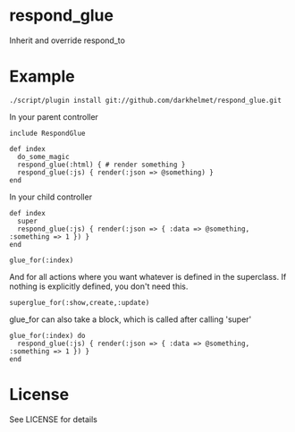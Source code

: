 # respond_glue

Inherit and override respond_to

# Example

    ./script/plugin install git://github.com/darkhelmet/respond_glue.git

In your parent controller

    include RespondGlue

    def index
      do_some_magic
      respond_glue(:html) { # render something }
      respond_glue(:js) { render(:json => @something) }
    end

In your child controller

    def index
      super
      respond_glue(:js) { render(:json => { :data => @something, :something => 1 }) }
    end

    glue_for(:index)

And for all actions where you want whatever is defined in the superclass. If nothing is explicitly defined, you don't need this.

    superglue_for(:show,create,:update)

glue_for can also take a block, which is called after calling 'super'

    glue_for(:index) do
      respond_glue(:js) { render(:json => { :data => @something, :something => 1 }) }
    end

# License

See LICENSE for details
